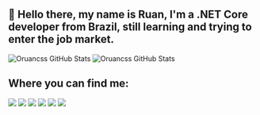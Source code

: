 ## 👋 Hello there, my name is Ruan, I'm a .NET Core developer from Brazil, still learning and trying to enter the job market.

![Oruancss GitHub Stats](https://github-readme-stats-eight-theta.vercel.app/api?username=oruancss&show_icons=true&theme=dracula&include_all_commits=true&count_private=true)
![Oruancss GitHub Stats](https://github-readme-stats-eight-theta.vercel.app/api/top-langs/?username=oruancss&layout=compact&langs_count=8&theme=dracula)

<h2>Where you can find me:</h2>
<div> 
  <a href="https://twitter.com/oruancss" target="_blank"><img src="https://img.shields.io/badge/Twitter-1DA1F2?style=for-the-badge&logo=twitter&logoColor=white" target="_blank"></a>
  <a href="https://instagram.com/oruancss" target="_blank"><img src="https://img.shields.io/badge/-Instagram-%23E4405F?style=for-the-badge&logo=instagram&logoColor=white" target="_blank"></a>
 	<a href="https://www.twitch.tv/oruancss" target="_blank"><img src="https://img.shields.io/badge/Twitch-9146FF?style=for-the-badge&logo=twitch&logoColor=white" target="_blank"></a>
  <a href="https://discord.gg/XvSWPYsJtC" target="_blank"><img src="https://img.shields.io/badge/Discord-7289DA?style=for-the-badge&logo=discord&logoColor=white" target="_blank"></a> 
  <a href = "mailto:ruancarloss1911@outlook.com"><img src="https://img.shields.io/badge/Microsoft_Outlook-0078D4?style=for-the-badge&logo=microsoft-outlook&logoColor=white" target="_blank"></a>
  <a href="https://www.linkedin.com/in/rafaella-ballerini-45875016a" target="_blank"><img src="https://img.shields.io/badge/-LinkedIn-%230077B5?style=for-the-badge&logo=linkedin&logoColor=white" target="_blank"></a> 
</div>
